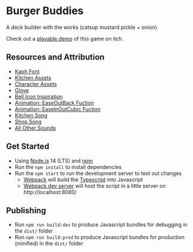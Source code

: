 # Burger Buddies

A deck builder with the works (catsup mustard pickle + onion).

Check out a [playable demo](https://farkatdark.itch.io/burger-buddies) of this game on itch.

## Resources and Attribution

- [Kaph Font](https://ggbot.itch.io/kaph-font)
- [Kitchen Assets](https://kaylousberg.itch.io/restaurant-bits)
- [Character Assets](https://kenney.nl/assets/mini-characters-1)
- [Glove](https://www.cgtrader.com/free-3d-models/character/anatomy/funny-cartoon-hands)
- [Bell Icon Inspiration](https://www.flaticon.com/free-icon/bell_1827312)
- [Animation: EaseOutBack Fuction](https://easings.net/#easeOutBack)
- [Animation: EaseInOutCubic Fuction](https://easings.net/#easeInOutCubic)
- [Kitchen Song](https://freesound.org/people/neko_4444/sounds/741602/)
- [Shop Song](https://freesound.org/people/neko_4444/sounds/744187/)
- [All Other Sounds](https://sfxr.me/)

## Get Started

- Using [Node.js](https://nodejs.org/en/) 14 (LTS) and [npm](https://www.npmjs.com/)
- Run the `npm install` to install dependencies
- Run the `npm start` to run the development server to test out changes
  - [Webpack](https://webpack.js.org/) will build the [Typescript](https://www.typescriptlang.org/) into Javascript
  - [Webpack dev server](https://webpack.js.org/configuration/dev-server/) will host the script in a little server on http://localhost:8080/

## Publishing

- Run `npm run build:dev` to produce Javascript bundles for debugging in the `dist/` folder
- Run `npm run build:prod` to produce Javascript bundles for production (minified) in the `dist/` folder
